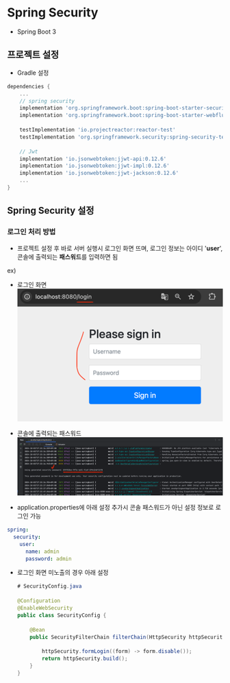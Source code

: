 # Spring Security
- Spring Boot 3

## 프로젝트 설정
- Gradle 설정
```gradle
dependencies {
    ...
	// spring security
	implementation 'org.springframework.boot:spring-boot-starter-security'
	implementation 'org.springframework.boot:spring-boot-starter-webflux'

	testImplementation 'io.projectreactor:reactor-test'
	testImplementation 'org.springframework.security:spring-security-test'

	// Jwt
	implementation 'io.jsonwebtoken:jjwt-api:0.12.6'
	implementation 'io.jsonwebtoken:jjwt-impl:0.12.6'
	implementation 'io.jsonwebtoken:jjwt-jackson:0.12.6'
    ...
}
```

## Spring Security 설정

### 로그인 처리 방법
- 프로젝트 설정 후 바로 서버 실행시 로그인 화면 뜨며, 로그인 정보는 아이디 '**user**', 콘솔에 출력되는 **패스워드**를 입력하면 됨

ex)
- 로그인 화면
![img_1.png](img_1.png)
- 콘솔에 출력되는 패스워드
![img.png](img.png)

- application.properties에 아래 설정 추가시 콘솔 패스워드가 아닌 설정 정보로 로그인 가능
```yml
spring:
  security:
    user:
      name: admin
      password: admin
```

- 로그인 화면 미노출의 경우 아래 설정
    ```java
    # SecurityConfig.java

    @Configuration
    @EnableWebSecurity
    public class SecurityConfig {

        @Bean
        public SecurityFilterChain filterChain(HttpSecurity httpSecurity) throws Exception {

            httpSecurity.formLogin((form) -> form.disable());
            return httpSecurity.build();
        }
    }
    ```

